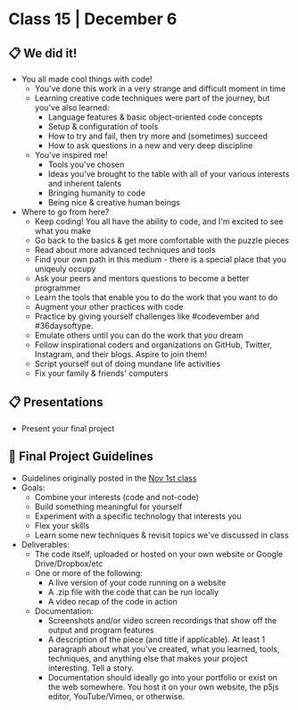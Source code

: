 # Class 15 | December 6

## 📋 We did it!

* You all made cool things with code!
  * You've done this work in a very strange and difficult moment in time
  * Learning creative code techniques were part of the journey, but you've also learned:
    * Language features & basic object-oriented code concepts
    * Setup & configuration of tools
    * How to try and fail, then try more and (sometimes) succeed
    * How to ask questions in a new and very deep discipline
  * You've inspired me!
    * Tools you've chosen
    * Ideas you've brought to the table with all of your various interests and inherent talents
    * Bringing humanity to code
    * Being nice & creative human beings
* Where to go from here?
  * Keep coding! You all have the ability to code, and I'm excited to see what you make
  * Go back to the basics & get more comfortable with the puzzle pieces
  * Read about more advanced techniques and tools
  * Find your own path in this medium - there is a special place that you uniqeuly occupy
  * Ask your peers and mentors questions to become a better programmer
  * Learn the tools that enable you to do the work that you want to do
  * Augment your other practices with code
  * Practice by giving yourself challenges like #codevember and #36daysoftype. 
  * Emulate others until you can do the work that *you* dream
  * Follow inspirational coders and organizations on GitHub, Twitter, Instagram, and their blogs. Aspire to join them!
  * Script yourself out of doing mundane life activities
  * Fix your family & friends' computers

## 📋 Presentations

* Present your final project

## 📝 Final Project Guidelines

* Guidelines originally posted in the [Nov 1st class](./classes/2021-11-01.md)
* Goals:
  * Combine your interests (code and not-code)
  * Build something meaningful for yourself
  * Experiment with a specific technology that interests you
  * Flex your skills
  * Learn some new techniques & revisit topics we've discussed in class
* Deliverables:
  * The code itself, uploaded or hosted on your own website or Google Drive/Dropbox/etc
  * One or more of the following: 
    * A live version of your code running on a website
    * A .zip file with the code that can be run locally
    * A video recap of the code in action
  * Documentation:
    * Screenshots and/or video screen recordings that show off the output and program features
    * A description of the piece (and title if applicable). At least 1 paragraph about what you've created, what you learned, tools, techniques, and anything else that makes your project interesting. Tell a story.
    * Documentation should ideally go into your portfolio or exist on the web somewhere. You host it on your own website, the p5js editor, YouTube/Vimeo, or otherwise.

